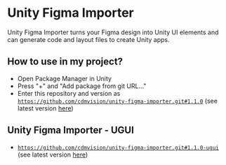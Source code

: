# Unity Figma Importer

Unity Figma Importer turns your Figma design into Unity UI elements and can generate code and layout files to create Unity apps.

## How to use in my project?
* Open Package Manager in Unity
* Press "+" and "Add package from git URL..."
* Enter this repository and version as <code>https://github.com/cdmvision/unity-figma-importer.git#1.1.0</code> (see latest version [here](https://github.com/cdmvision/unity-figma-importer/tags))

## Unity Figma Importer - UGUI
* <code>https://github.com/cdmvision/unity-figma-importer.git#1.1.0-ugui</code> (see latest version [here](https://github.com/cdmvision/unity-figma-importer/tags))